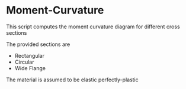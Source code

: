 # Moment-Curvature
This script computes the moment curvature diagram for different cross sections

The provided sections are
  * Rectangular
  * Circular
  * Wide Flange

The material is assumed to be elastic perfectly-plastic
